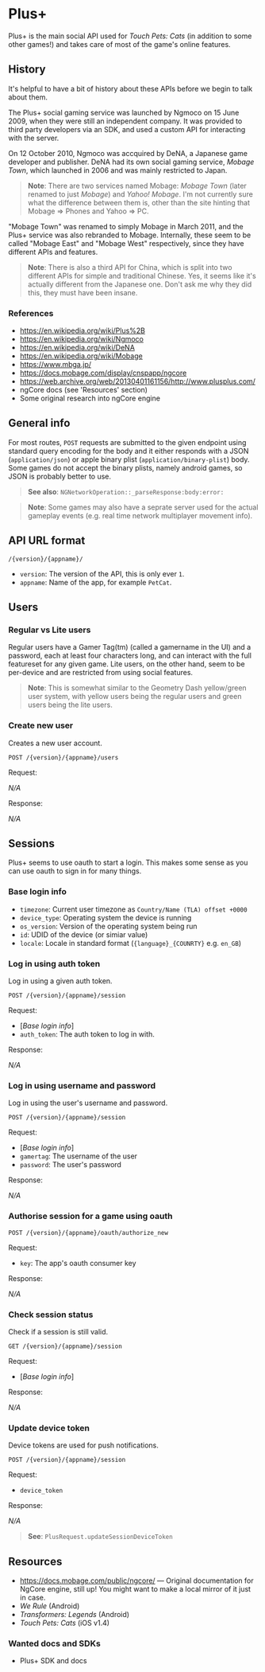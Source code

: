 # Plus+

Plus+ is the main social API used for *Touch Pets: Cats* (in addition to some other games!) and takes care of most of the game's online features.

## History

It's helpful to have a bit of history about these APIs before we begin to talk about them.

The Plus+ social gaming service was launched by Ngmoco on 15 June 2009, when they were still an independent company. It was provided to third party developers via an SDK, and used a custom API for interacting with the server.

On 12 October 2010, Ngmoco was accquired by DeNA, a Japanese game developer and publisher. DeNA had its own social gaming service, *Mobage Town*, which launched in 2006 and was mainly restricted to Japan.

> **Note**: There are two services named Mobage: *Mobage Town* (later renamed to just *Mobage*) and *Yahoo! Mobage*. I'm not currently sure what the difference between them is, other than the site hinting that Mobage => Phones and Yahoo => PC.

"Mobage Town" was renamed to simply Mobage in March 2011, and the Plus+ service was also rebranded to Mobage. Internally, these seem to be called "Mobage East" and "Mobage West" respectively, since they have different APIs and features.

> **Note**: There is also a third API for China, which is split into two different APIs for simple and traditional Chinese. Yes, it seems like it's actually different from the Japanese one. Don't ask me why they did this, they must have been insane.



### References

* https://en.wikipedia.org/wiki/Plus%2B
* https://en.wikipedia.org/wiki/Ngmoco
* https://en.wikipedia.org/wiki/DeNA
* https://en.wikipedia.org/wiki/Mobage
* https://www.mbga.jp/
* https://docs.mobage.com/display/cnspapp/ngcore
* https://web.archive.org/web/20130401161156/http://www.plusplus.com/
* ngCore docs (see 'Resources' section)
* Some original research into ngCore engine

## General info

For most routes, `POST` requests are submitted to the given endpoint using standard query encoding for the body and it either responds with a JSON (`application/json`) or apple binary plist (`application/binary-plist`) body. Some games do not accept the binary plists, namely android games, so JSON is probably better to use.

> **See also**: `NGNetworkOperation::_parseResponse:body:error:`

> **Note**: Some games may also have a seprate server used for the actual gameplay events (e.g. real time network multiplayer movement info).

## API URL format

```
/{version}/{appname}/
```

* `version`: The version of the API, this is only ever `1`.
* `appname`: Name of the app, for example `PetCat`.

## Users

### Regular vs Lite users

Regular users have a Gamer Tag(tm) (called a gamername in the UI) and a password, each at least four characters long, and can interact with the full featureset for any given game. Lite users, on the other hand, seem to be per-device and are restricted from using social features.

> **Note**: This is somewhat similar to the Geometry Dash yellow/green user system, with yellow users being the regular users and green users being the lite users.

### Create new user

Creates a new user account.

```
POST /{version}/{appname}/users
```

Request:

*N/A*

Response:

*N/A*

## Sessions

Plus+ seems to use oauth to start a login. This makes some sense as you can use oauth to sign in for many things.

### Base login info

* `timezone`: Current user timezone as `Country/Name (TLA) offset +0000`
* `device_type`: Operating system the device is running
* `os_version`: Version of the operating system being run
* `id`: UDID of the device (or simiar value)
* `locale`: Locale in standard format (`{language}_{COUNRTY}` e.g. `en_GB`)

### Log in using auth token

Log in using a given auth token.

```
POST /{version}/{appname}/session
```

Request:

* \[*Base login info*\]
* `auth_token`: The auth token to log in with.

Response:

*N/A*

### Log in using username and password

Log in using the user's username and password.

```
POST /{version}/{appname}/session
```

Request:

* \[*Base login info*\]
* `gamertag`: The username of the user
* `password`: The user's password

Response:

*N/A*

### Authorise session for a game using oauth

```
POST /{version}/{appname}/oauth/authorize_new
```

Request:

* `key`: The app's oauth consumer key

Response:

*N/A*

### Check session status

Check if a session is still valid.

```
GET /{version}/{appname}/session
```

Request:

* \[*Base login info*\]

Response:

*N/A*

### Update device token

Device tokens are used for push notifications.

```
POST /{version}/{appname}/session
```

Request:

* `device_token`

Response:

*N/A*

> **See**: `PlusRequest.updateSessionDeviceToken`

## Resources

* https://docs.mobage.com/public/ngcore/ &mdash; Original documentation for NgCore engine, still up! You might want to make a local mirror of it just in case.
* *We Rule* (Android)
* *Transformers: Legends* (Android)
* *Touch Pets: Cats* (iOS v1.4)

### Wanted docs and SDKs

* Plus+ SDK and docs
